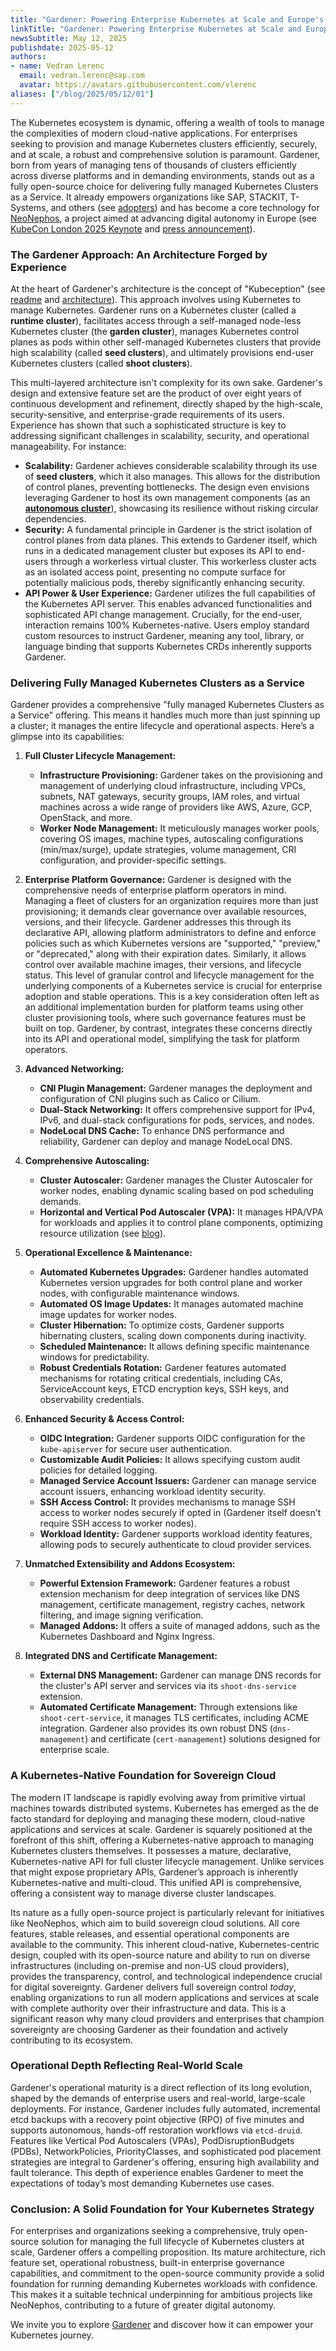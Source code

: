 ```yaml
---
title: "Gardener: Powering Enterprise Kubernetes at Scale and Europe's Sovereign Cloud Future"
linkTitle: "Gardener: Powering Enterprise Kubernetes at Scale and Europe's Sovereign Cloud Future"
newsSubtitle: May 12, 2025
publishdate: 2025-05-12
authors:
- name: Vedran Lerenc
  email: vedran.lerenc@sap.com
  avatar: https://avatars.githubusercontent.com/vlerenc
aliases: ["/blog/2025/05/12/01"]
---
```


The Kubernetes ecosystem is dynamic, offering a wealth of tools to manage the complexities of modern cloud-native applications. For enterprises seeking to provision and manage Kubernetes clusters efficiently, securely, and at scale, a robust and comprehensive solution is paramount. Gardener, born from years of managing tens of thousands of clusters efficiently across diverse platforms and in demanding environments, stands out as a fully open-source choice for delivering fully managed Kubernetes Clusters as a Service. It already empowers organizations like SAP, STACKIT, T-Systems, and others (see [adopters](https://gardener.cloud/adopter)) and has become a core technology for [NeoNephos](https://neonephos.org/projects), a project aimed at advancing digital autonomy in Europe (see [KubeCon London 2025 Keynote](https://www.youtube.com/watch?v=85MDID9Ju04&t=621s) and [press announcement](https://neonephos.org/2025/03/31/the-linux-foundation-announces-the-launch-of-neonephos-to-advance-digital-autonomy-in-europe)).

### The Gardener Approach: An Architecture Forged by Experience

At the heart of Gardener's architecture is the concept of "Kubeception" (see [readme](https://github.com/gardener/gardener?tab=readme-ov-file#gardener) and [architecture](https://github.com/gardener/gardener/blob/master/docs/concepts/architecture.md)). This approach involves using Kubernetes to manage Kubernetes. Gardener runs on a Kubernetes cluster (called a **runtime cluster**), facilitates access through a self-managed node-less Kubernetes cluster (the **garden cluster**), manages Kubernetes control planes as pods within other self-managed Kubernetes clusters that provide high scalability (called **seed clusters**), and ultimately provisions end-user Kubernetes clusters (called **shoot clusters**).

This multi-layered architecture isn't complexity for its own sake. Gardener's design and extensive feature set are the product of over eight years of continuous development and refinement, directly shaped by the high-scale, security-sensitive, and enterprise-grade requirements of its users. Experience has shown that such a sophisticated structure is key to addressing significant challenges in scalability, security, and operational manageability. For instance:

*   **Scalability:** Gardener achieves considerable scalability through its use of **seed clusters**, which it also manages. This allows for the distribution of control planes, preventing bottlenecks. The design even envisions leveraging Gardener to host its own management components (as an [**autonomous cluster**](https://github.com/gardener/gardener/blob/master/docs/proposals/28-autonomous-shoot-clusters.md)), showcasing its resilience without risking circular dependencies.
*   **Security:** A fundamental principle in Gardener is the strict isolation of control planes from data planes. This extends to Gardener itself, which runs in a dedicated management cluster but exposes its API to end-users through a workerless virtual cluster. This workerless cluster acts as an isolated access point, presenting no compute surface for potentially malicious pods, thereby significantly enhancing security.
*   **API Power & User Experience:** Gardener utilizes the full capabilities of the Kubernetes API server. This enables advanced functionalities and sophisticated API change management. Crucially, for the end-user, interaction remains 100% Kubernetes-native. Users employ standard custom resources to instruct Gardener, meaning any tool, library, or language binding that supports Kubernetes CRDs inherently supports Gardener.

### Delivering Fully Managed Kubernetes Clusters as a Service

Gardener provides a comprehensive "fully managed Kubernetes Clusters as a Service" offering. This means it handles much more than just spinning up a cluster; it manages the entire lifecycle and operational aspects. Here’s a glimpse into its capabilities:

1.  **Full Cluster Lifecycle Management:**
    *   **Infrastructure Provisioning:** Gardener takes on the provisioning and management of underlying cloud infrastructure, including VPCs, subnets, NAT gateways, security groups, IAM roles, and virtual machines across a wide range of providers like AWS, Azure, GCP, OpenStack, and more.
    *   **Worker Node Management:** It meticulously manages worker pools, covering OS images, machine types, autoscaling configurations (min/max/surge), update strategies, volume management, CRI configuration, and provider-specific settings.

2.  **Enterprise Platform Governance:**
    Gardener is designed with the comprehensive needs of enterprise platform operators in mind. Managing a fleet of clusters for an organization requires more than just provisioning; it demands clear governance over available resources, versions, and their lifecycle. Gardener addresses this through its declarative API, allowing platform administrators to define and enforce policies such as which Kubernetes versions are "supported," "preview," or "deprecated," along with their expiration dates. Similarly, it allows control over available machine images, their versions, and lifecycle status. This level of granular control and lifecycle management for the underlying components of a Kubernetes service is crucial for enterprise adoption and stable operations. This is a key consideration often left as an additional implementation burden for platform teams using other cluster provisioning tools, where such governance features must be built on top. Gardener, by contrast, integrates these concerns directly into its API and operational model, simplifying the task for platform operators.

3.  **Advanced Networking:**
    *   **CNI Plugin Management:** Gardener manages the deployment and configuration of CNI plugins such as Calico or Cilium.
    *   **Dual-Stack Networking:** It offers comprehensive support for IPv4, IPv6, and dual-stack configurations for pods, services, and nodes.
    *   **NodeLocal DNS Cache:** To enhance DNS performance and reliability, Gardener can deploy and manage NodeLocal DNS.

4.  **Comprehensive Autoscaling:**
    *   **Cluster Autoscaler:** Gardener manages the Cluster Autoscaler for worker nodes, enabling dynamic scaling based on pod scheduling demands.
    *   **Horizontal and Vertical Pod Autoscaler (VPA):** It manages HPA/VPA for workloads and applies it to control plane components, optimizing resource utilization (see [blog](https://gardener.cloud/blog/2025/04-17-leaner-clusters-lower-bills)).

5.  **Operational Excellence & Maintenance:**
    *   **Automated Kubernetes Upgrades:** Gardener handles automated Kubernetes version upgrades for both control plane and worker nodes, with configurable maintenance windows.
    *   **Automated OS Image Updates:** It manages automated machine image updates for worker nodes.
    *   **Cluster Hibernation:** To optimize costs, Gardener supports hibernating clusters, scaling down components during inactivity.
    *   **Scheduled Maintenance:** It allows defining specific maintenance windows for predictability.
    *   **Robust Credentials Rotation:** Gardener features automated mechanisms for rotating critical credentials, including CAs, ServiceAccount keys, ETCD encryption keys, SSH keys, and observability credentials.

6.  **Enhanced Security & Access Control:**
    *   **OIDC Integration:** Gardener supports OIDC configuration for the `kube-apiserver` for secure user authentication.
    *   **Customizable Audit Policies:** It allows specifying custom audit policies for detailed logging.
    *   **Managed Service Account Issuers:** Gardener can manage service account issuers, enhancing workload identity security.
    *   **SSH Access Control:** It provides mechanisms to manage SSH access to worker nodes securely if opted in (Gardener itself doesn't require SSH access to worker nodes).
    *   **Workload Identity:** Gardener supports workload identity features, allowing pods to securely authenticate to cloud provider services.

7.  **Unmatched Extensibility and Addons Ecosystem:**
    *   **Powerful Extension Framework:** Gardener features a robust extension mechanism for deep integration of services like DNS management, certificate management, registry caches, network filtering, and image signing verification.
    *   **Managed Addons:** It offers a suite of managed addons, such as the Kubernetes Dashboard and Nginx Ingress.

8.  **Integrated DNS and Certificate Management:**
    *   **External DNS Management:** Gardener can manage DNS records for the cluster's API server and services via its `shoot-dns-service` extension.
    *   **Automated Certificate Management:** Through extensions like `shoot-cert-service`, it manages TLS certificates, including ACME integration. Gardener also provides its own robust DNS (`dns-management`) and certificate (`cert-management`) solutions designed for enterprise scale.

### A Kubernetes-Native Foundation for Sovereign Cloud

The modern IT landscape is rapidly evolving away from primitive virtual machines towards distributed systems. Kubernetes has emerged as the de facto standard for deploying and managing these modern, cloud-native applications and services at scale. Gardener is squarely positioned at the forefront of this shift, offering a Kubernetes-native approach to managing Kubernetes clusters themselves. It possesses a mature, declarative, Kubernetes-native API for full cluster lifecycle management. Unlike services that might expose proprietary APIs, Gardener’s approach is inherently Kubernetes-native and multi-cloud. This unified API is comprehensive, offering a consistent way to manage diverse cluster landscapes.

Its nature as a fully open-source project is particularly relevant for initiatives like NeoNephos, which aim to build sovereign cloud solutions. All core features, stable releases, and essential operational components are available to the community. This inherent cloud-native, Kubernetes-centric design, coupled with its open-source nature and ability to run on diverse infrastructures (including on-premise and non-US cloud providers), provides the transparency, control, and technological independence crucial for digital sovereignty. Gardener delivers full sovereign control *today*, enabling organizations to run all modern applications and services at scale with complete authority over their infrastructure and data. This is a significant reason why many cloud providers and enterprises that champion sovereignty are choosing Gardener as their foundation and actively contributing to its ecosystem.

### Operational Depth Reflecting Real-World Scale

Gardener's operational maturity is a direct reflection of its long evolution, shaped by the demands of enterprise users and real-world, large-scale deployments. For instance, Gardener includes fully automated, incremental etcd backups with a recovery point objective (RPO) of five minutes and supports autonomous, hands-off restoration workflows via `etcd-druid`. Features like Vertical Pod Autoscalers (VPAs), PodDisruptionBudgets (PDBs), NetworkPolicies, PriorityClasses, and sophisticated pod placement strategies are integral to Gardener's offering, ensuring high availability and fault tolerance. This depth of experience enables Gardener to meet the expectations of today’s most demanding Kubernetes use cases.

### Conclusion: A Solid Foundation for Your Kubernetes Strategy

For enterprises and organizations seeking a comprehensive, truly open-source solution for managing the full lifecycle of Kubernetes clusters at scale, Gardener offers a compelling proposition. Its mature architecture, rich feature set, operational robustness, built-in enterprise governance capabilities, and commitment to the open-source community provide a solid foundation for running demanding Kubernetes workloads with confidence. This makes it a suitable technical underpinning for ambitious projects like NeoNephos, contributing to a future of greater digital autonomy.

We invite you to explore [Gardener](https://gardener.cloud/) and discover how it can empower your Kubernetes journey.
